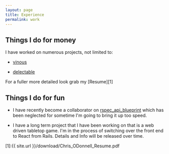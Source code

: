 ```yaml
---
layout: page
title: Experience
permalink: work
---
```


## Things I do for money

I have worked on numerous projects, not limited to:

- [vinous](https://vinous.com/)

- [delectable](https://delectable.com/)

For a fuller more detailed look grab my [Resume][1]

## Things I do for fun

- I have recently become a collaborator on [rspec\_api\_blueprint](https://github.com/calderalabs/rspec_api_blueprint)
which has been neglected for sometime I'm going to bring it up too speed.

- I have a long term project that I have been working on that is a web driven
  tabletop game. I'm in the process of switching over the front end to React
from Rails. Details and Info will be released over time.

[1]:{{ site.url }}/download/Chris_ODonnell_Resume.pdf
